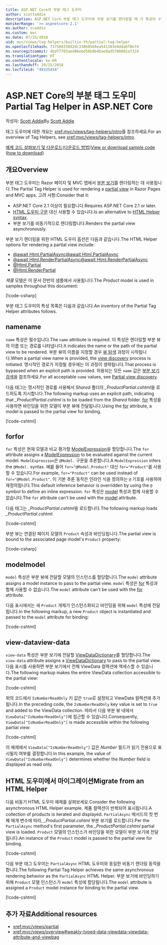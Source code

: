 ```yaml
---
title: ASP.NET Core의 부분 태그 도우미
author: scottaddie
description: ASP.NET Core 부분 태그 도우미와 부분 보기를 렌더링할 때 각 특성이 수행하는 역할을 알아봅니다.
monikerRange: '>= aspnetcore-2.1'
ms.author: scaddie
ms.custom: mvc
ms.date: 07/25/2018
uid: mvc/views/tag-helpers/builtin-th/partial-tag-helper
ms.openlocfilehash: 737568330d2dc33868564ea541383e4ddabf8e74
ms.sourcegitcommit: 4bdf7703aed86ebd56b9b4bae9ad5700002af32d
ms.translationtype: HT
ms.contentlocale: ko-KR
ms.lasthandoff: 10/15/2018
ms.locfileid: "49325434"
---
```

# <a name="partial-tag-helper-in-aspnet-core"></a><span data-ttu-id="43749-103">ASP.NET Core의 부분 태그 도우미</span><span class="sxs-lookup"><span data-stu-id="43749-103">Partial Tag Helper in ASP.NET Core</span></span>

<span data-ttu-id="43749-104">작성자: [Scott Addie](https://github.com/scottaddie)</span><span class="sxs-lookup"><span data-stu-id="43749-104">By [Scott Addie](https://github.com/scottaddie)</span></span>

<span data-ttu-id="43749-105">태그 도우미에 대한 개요는 <xref:mvc/views/tag-helpers/intro>를 참조하세요.</span><span class="sxs-lookup"><span data-stu-id="43749-105">For an overview of Tag Helpers, see <xref:mvc/views/tag-helpers/intro>.</span></span>

<span data-ttu-id="43749-106">[예제 코드 살펴보기 및 다운로드](https://github.com/aspnet/Docs/tree/master/aspnetcore/mvc/views/tag-helpers/built-in/samples)([다운로드 방법](xref:tutorials/index#how-to-download-a-sample))</span><span class="sxs-lookup"><span data-stu-id="43749-106">[View or download sample code](https://github.com/aspnet/Docs/tree/master/aspnetcore/mvc/views/tag-helpers/built-in/samples) ([how to download](xref:tutorials/index#how-to-download-a-sample))</span></span>

## <a name="overview"></a><span data-ttu-id="43749-107">개요</span><span class="sxs-lookup"><span data-stu-id="43749-107">Overview</span></span>

<span data-ttu-id="43749-108">부분 태그 도우미는 Razor 페이지 및 MVC 앱에서 [부분 보기](xref:mvc/views/partial)를 렌더링하는 데 사용됩니다.</span><span class="sxs-lookup"><span data-stu-id="43749-108">The Partial Tag Helper is used for rendering a [partial view](xref:mvc/views/partial) in Razor Pages and MVC apps.</span></span> <span data-ttu-id="43749-109">고려 사항:</span><span class="sxs-lookup"><span data-stu-id="43749-109">Consider that it:</span></span>

* <span data-ttu-id="43749-110">ASP.NET Core 2.1 이상이 필요합니다.</span><span class="sxs-lookup"><span data-stu-id="43749-110">Requires ASP.NET Core 2.1 or later.</span></span>
* <span data-ttu-id="43749-111">[HTML 도우미 구문](xref:mvc/views/partial#reference-a-partial-view) 대신 사용할 수 있습니다.</span><span class="sxs-lookup"><span data-stu-id="43749-111">Is an alternative to [HTML Helper syntax](xref:mvc/views/partial#reference-a-partial-view).</span></span>
* <span data-ttu-id="43749-112">부분 보기를 비동기적으로 렌더링합니다.</span><span class="sxs-lookup"><span data-stu-id="43749-112">Renders the partial view asynchronously.</span></span>

<span data-ttu-id="43749-113">부분 보기 렌더링을 위한 HTML 도우미 옵션은 다음과 같습니다.</span><span class="sxs-lookup"><span data-stu-id="43749-113">The HTML Helper options for rendering a partial view include:</span></span>

* [<span data-ttu-id="43749-114">@await Html.PartialAsync</span><span class="sxs-lookup"><span data-stu-id="43749-114">@await Html.PartialAsync</span></span>](/dotnet/api/microsoft.aspnetcore.mvc.rendering.htmlhelperpartialextensions.partialasync)
* [<span data-ttu-id="43749-115">@await Html.RenderPartialAsync</span><span class="sxs-lookup"><span data-stu-id="43749-115">@await Html.RenderPartialAsync</span></span>](/dotnet/api/microsoft.aspnetcore.mvc.rendering.htmlhelperpartialextensions.renderpartialasync)
* [@Html.Partial](/dotnet/api/microsoft.aspnetcore.mvc.rendering.htmlhelperpartialextensions.partial)
* [@Html.RenderPartial](/dotnet/api/microsoft.aspnetcore.mvc.rendering.htmlhelperpartialextensions.renderpartial)

<span data-ttu-id="43749-116">*제품* 모델은 이 문서 전반의 샘플에서 사용됩니다.</span><span class="sxs-lookup"><span data-stu-id="43749-116">The *Product* model is used in samples throughout this document:</span></span>

[!code-csharp[](samples/TagHelpersBuiltIn/Models/Product.cs)]

<span data-ttu-id="43749-117">부분 태그 도우미의 특성 목록은 다음과 같습니다.</span><span class="sxs-lookup"><span data-stu-id="43749-117">An inventory of the Partial Tag Helper attributes follows.</span></span>

## <a name="name"></a><span data-ttu-id="43749-118">name</span><span class="sxs-lookup"><span data-stu-id="43749-118">name</span></span>

<span data-ttu-id="43749-119">`name` 특성은 필수입니다.</span><span class="sxs-lookup"><span data-stu-id="43749-119">The `name` attribute is required.</span></span> <span data-ttu-id="43749-120">이 특성은 렌더링할 부분 뷰의 이름 또는 경로를 나타냅니다.</span><span class="sxs-lookup"><span data-stu-id="43749-120">It indicates the name or the path of the partial view to be rendered.</span></span> <span data-ttu-id="43749-121">부분 뷰의 이름을 지정할 경우 [뷰 탐색](xref:mvc/views/overview#view-discovery) 과정이 시작됩니다.</span><span class="sxs-lookup"><span data-stu-id="43749-121">When a partial view name is provided, the [view discovery](xref:mvc/views/overview#view-discovery) process is initiated.</span></span> <span data-ttu-id="43749-122">명시적인 경로가 지정될 경우에는 이 과정이 생략됩니다.</span><span class="sxs-lookup"><span data-stu-id="43749-122">That process is bypassed when an explicit path is provided.</span></span> <span data-ttu-id="43749-123">허용되는 모든 `name` 값은 [부분 보기 검색](xref:mvc/views/partial#partial-view-discovery)을 참조하세요.</span><span class="sxs-lookup"><span data-stu-id="43749-123">For all acceptable `name` values, see [Partial view discovery](xref:mvc/views/partial#partial-view-discovery).</span></span>

<span data-ttu-id="43749-124">다음 태그는 명시적인 경로를 사용해서 *Shared* 폴더의 *_ProductPartial.cshtml*을 로드하도록 지시합니다.</span><span class="sxs-lookup"><span data-stu-id="43749-124">The following markup uses an explicit path, indicating that *_ProductPartial.cshtml* is to be loaded from the *Shared* folder.</span></span> <span data-ttu-id="43749-125">[for](#for) 특성을 사용하면 바인딩을 위한 모델이 부분 뷰에 전달됩니다.</span><span class="sxs-lookup"><span data-stu-id="43749-125">Using the [for](#for) attribute, a model is passed to the partial view for binding.</span></span>

[!code-cshtml[](samples/TagHelpersBuiltIn/Pages/Product.cshtml?name=snippet_Name)]

## <a name="for"></a><span data-ttu-id="43749-126">for</span><span class="sxs-lookup"><span data-stu-id="43749-126">for</span></span>

<span data-ttu-id="43749-127">`for` 특성은 현재 모델과 비교 평가할 [ModelExpression](/dotnet/api/microsoft.aspnetcore.mvc.viewfeatures.modelexpression)을 할당합니다.</span><span class="sxs-lookup"><span data-stu-id="43749-127">The `for` attribute assigns a [ModelExpression](/dotnet/api/microsoft.aspnetcore.mvc.viewfeatures.modelexpression) to be evaluated against the current model.</span></span> <span data-ttu-id="43749-128">`ModelExpression`은 `@Model.` 구문을 추론합니다.</span><span class="sxs-lookup"><span data-stu-id="43749-128">A `ModelExpression` infers the `@Model.` syntax.</span></span> <span data-ttu-id="43749-129">예를 들어 `for="@Model.Product"` 대신 `for="Product"`를 사용할 수 있습니다.</span><span class="sxs-lookup"><span data-stu-id="43749-129">For example, `for="Product"` can be used instead of `for="@Model.Product"`.</span></span> <span data-ttu-id="43749-130">이 기본 추론 동작은 인라인 식을 정의하는 `@` 기호를 사용하여 재정의됩니다.</span><span class="sxs-lookup"><span data-stu-id="43749-130">This default inference behavior is overridden by using the `@` symbol to define an inline expression.</span></span> <span data-ttu-id="43749-131">`for` 특성은 [model](#model) 특성과 함께 사용할 수 없습니다.</span><span class="sxs-lookup"><span data-stu-id="43749-131">The `for` attribute can't be used with the [model](#model) attribute.</span></span>

<span data-ttu-id="43749-132">다음 태그는 *_ProductPartial.cshtml*을 로드합니다.</span><span class="sxs-lookup"><span data-stu-id="43749-132">The following markup loads *_ProductPartial.cshtml*:</span></span>

[!code-cshtml[](samples/TagHelpersBuiltIn/Pages/Product.cshtml?name=snippet_For)]

<span data-ttu-id="43749-133">부분 뷰는 연결된 페이지 모델의 `Product` 속성과 바인딩됩니다.</span><span class="sxs-lookup"><span data-stu-id="43749-133">The partial view is bound to the associated page model's `Product` property:</span></span>

[!code-csharp[](samples/TagHelpersBuiltIn/Pages/Product.cshtml.cs?highlight=8)]

## <a name="model"></a><span data-ttu-id="43749-134">model</span><span class="sxs-lookup"><span data-stu-id="43749-134">model</span></span>

<span data-ttu-id="43749-135">`model` 특성은 부분 뷰에 전달할 모델의 인스턴스를 할당합니다.</span><span class="sxs-lookup"><span data-stu-id="43749-135">The `model` attribute assigns a model instance to pass to the partial view.</span></span> <span data-ttu-id="43749-136">`model` 특성은 [for](#for) 특성과 함께 사용할 수 없습니다.</span><span class="sxs-lookup"><span data-stu-id="43749-136">The `model` attribute can't be used with the [for](#for) attribute.</span></span>

<span data-ttu-id="43749-137">다음 표시에서는 새 `Product` 개체가 인스턴스화되고 바인딩을 위해 `model` 특성에 전달됩니다.</span><span class="sxs-lookup"><span data-stu-id="43749-137">In the following markup, a new `Product` object is instantiated and passed to the `model` attribute for binding:</span></span>

[!code-cshtml[](samples/TagHelpersBuiltIn/Pages/Product.cshtml?name=snippet_Model)]

## <a name="view-data"></a><span data-ttu-id="43749-138">view-data</span><span class="sxs-lookup"><span data-stu-id="43749-138">view-data</span></span>

<span data-ttu-id="43749-139">`view-data` 특성은 부분 보기에 전달할 [ViewDataDictionary](/dotnet/api/microsoft.aspnetcore.mvc.viewfeatures.viewdatadictionary)를 할당합니다.</span><span class="sxs-lookup"><span data-stu-id="43749-139">The `view-data` attribute assigns a [ViewDataDictionary](/dotnet/api/microsoft.aspnetcore.mvc.viewfeatures.viewdatadictionary) to pass to the partial view.</span></span> <span data-ttu-id="43749-140">다음 표시를 사용하면 부분 보기에서 전체 ViewData 컬렉션에 액세스할 수 있습니다.</span><span class="sxs-lookup"><span data-stu-id="43749-140">The following markup makes the entire ViewData collection accessible to the partial view:</span></span>

[!code-cshtml[](samples/TagHelpersBuiltIn/Pages/Product.cshtml?name=snippet_ViewData&highlight=5-)]

<span data-ttu-id="43749-141">위의 코드에서 `IsNumberReadOnly` 키 값은 `true`로 설정되고 ViewData 컬렉션에 추가됩니다.</span><span class="sxs-lookup"><span data-stu-id="43749-141">In the preceding code, the `IsNumberReadOnly` key value is set to `true` and added to the ViewData collection.</span></span> <span data-ttu-id="43749-142">따라서 다음 부분 뷰 내에서 `ViewData["IsNumberReadOnly"]`에 접근할 수 있습니다.</span><span class="sxs-lookup"><span data-stu-id="43749-142">Consequently, `ViewData["IsNumberReadOnly"]` is made accessible within the following partial view:</span></span>

[!code-cshtml[](samples/TagHelpersBuiltIn/Pages/Shared/_ProductViewDataPartial.cshtml?highlight=5)]

<span data-ttu-id="43749-143">이 예제에서 `ViewData["IsNumberReadOnly"]` 값은 *Number* 필드가 읽기 전용으로 표시될지 여부를 결정합니다.</span><span class="sxs-lookup"><span data-stu-id="43749-143">In this example, the value of `ViewData["IsNumberReadOnly"]` determines whether the *Number* field is displayed as read only.</span></span>

## <a name="migrate-from-an-html-helper"></a><span data-ttu-id="43749-144">HTML 도우미에서 마이그레이션</span><span class="sxs-lookup"><span data-stu-id="43749-144">Migrate from an HTML Helper</span></span>

<span data-ttu-id="43749-145">다음 비동기 HTML 도우미 예제를 살펴보세요.</span><span class="sxs-lookup"><span data-stu-id="43749-145">Consider the following asynchronous HTML Helper example.</span></span> <span data-ttu-id="43749-146">제품 컬렉션이 반복되어 표시됩니다.</span><span class="sxs-lookup"><span data-stu-id="43749-146">A collection of products is iterated and displayed.</span></span> <span data-ttu-id="43749-147">`PartialAsync` 메서드의 첫 번째 매개 변수에 따라, *_ProductPartial.cshtml* 부분 보기를 로드합니다.</span><span class="sxs-lookup"><span data-stu-id="43749-147">Per the `PartialAsync` method's first parameter, the *_ProductPartial.cshtml* partial view is loaded.</span></span> <span data-ttu-id="43749-148">`Product` 모델의 인스턴스가 바인딩을 위한 모델이 부분 보기에 전달됩니다.</span><span class="sxs-lookup"><span data-stu-id="43749-148">An instance of the `Product` model is passed to the partial view for binding.</span></span>

[!code-cshtml[](samples/TagHelpersBuiltIn/Pages/Products.cshtml?name=snippet_HtmlHelper&highlight=3)]

<span data-ttu-id="43749-149">다음 부분 태그 도우미는 `PartialAsync` HTML 도우미와 동일한 비동기 렌더링 동작을 합니다.</span><span class="sxs-lookup"><span data-stu-id="43749-149">The following Partial Tag Helper achieves the same asynchronous rendering behavior as the `PartialAsync` HTML Helper.</span></span> <span data-ttu-id="43749-150">부분 보기에 바인딩하기 위해 `Product` 모델 인스턴스가 `model` 특성에 할당됩니다.</span><span class="sxs-lookup"><span data-stu-id="43749-150">The `model` attribute is assigned a `Product` model instance for binding to the partial view.</span></span>

[!code-cshtml[](samples/TagHelpersBuiltIn/Pages/Products.cshtml?name=snippet_TagHelper&highlight=3)]

## <a name="additional-resources"></a><span data-ttu-id="43749-151">추가 자료</span><span class="sxs-lookup"><span data-stu-id="43749-151">Additional resources</span></span>

* <xref:mvc/views/partial>
* <xref:mvc/views/overview#weakly-typed-data-viewdata-viewdata-attribute-and-viewbag>
